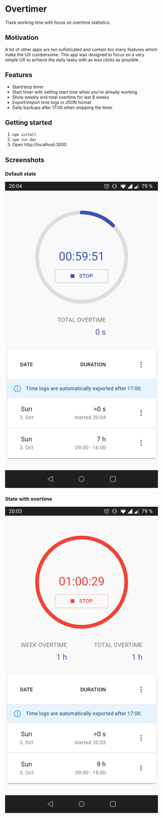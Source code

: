 # Overtimer

Track working time with focus on overtime statistics.

## Motivation

A lot of other apps are too sufisticated and contain too many features which make the UX cumbersome. This app was designed to focus on a very simple UX to achieve the daily tasks with as less clicks as possible.

## Features

* Start/stop timer
* Start timer with setting start time when you're already working 
* Show weekly and total overtime for last 8 weeks
* Export/import time logs in JSON format
* Daily backups after 17:00 when stopping the timer

## Getting started

1. `npm install`
2. `npm run dev`
3. Open http://localhost:3000

## Screenshots

### Default state
![default](docs/overtimer-default.jpg)

### State with overtime
![overtime](docs/overtimer-overtime.jpg)

